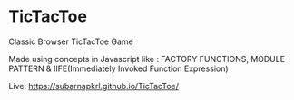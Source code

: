 # TicTacToe
Classic Browser TicTacToe Game

Made using concepts in Javascript like : FACTORY FUNCTIONS, MODULE PATTERN & IIFE(Immediately Invoked Function Expression)

Live: https://subarnapkrl.github.io/TicTacToe/
